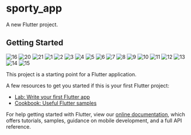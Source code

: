 # sporty_app

A new Flutter project.

## Getting Started
![16](https://user-images.githubusercontent.com/66803809/181306584-6a39eb8c-2866-4274-9db9-c43ccb83a68f.jpg)
![20](https://user-images.githubusercontent.com/66803809/181306593-ce87bbcf-2d08-4427-9bb4-1bbbc756c35e.jpg)
![21](https://user-images.githubusercontent.com/66803809/181306598-f034b8f9-530c-49e4-a59f-3c2b203483e8.jpg)
![1](https://user-images.githubusercontent.com/66803809/181306609-ab71ab52-6442-4239-9d95-fe375d81ca1b.jpg)
![2](https://user-images.githubusercontent.com/66803809/181306617-3bdf696e-7119-42c1-802c-0560834928a9.jpg)
![3](https://user-images.githubusercontent.com/66803809/181306621-ecaf10ce-9975-47d4-b0c6-5f90536814cb.jpg)
![4](https://user-images.githubusercontent.com/66803809/181306624-c0542351-89fe-45d2-84f7-5a1e17e15ada.jpg)
![5](https://user-images.githubusercontent.com/66803809/181306625-f1fa7017-789a-44fa-9e0c-8bdf7bfb6e53.jpg)
![6](https://user-images.githubusercontent.com/66803809/181306629-b67c2f1d-e665-476e-b665-b0ae0d492928.jpg)
![7](https://user-images.githubusercontent.com/66803809/181306632-b2cfb61d-8622-47de-bdc9-0c8ecc276f90.jpg)
![8](https://user-images.githubusercontent.com/66803809/181306635-04df322d-f607-452e-b2b3-08a037037a84.jpg)
![9](https://user-images.githubusercontent.com/66803809/181306638-7dcb5a10-054d-4b7a-b508-c51f7730c55e.jpg)
![10](https://user-images.githubusercontent.com/66803809/181306642-1a1eb9fa-9f2a-4a23-bb75-0d1a3af84006.jpg)
![11](https://user-images.githubusercontent.com/66803809/181306645-7c200f14-b789-4ec7-8b45-834c1c7dbbdb.jpg)
![12](https://user-images.githubusercontent.com/66803809/181306658-291195ee-8b62-4965-842d-c3a084bfee01.jpg)
![13](https://user-images.githubusercontent.com/66803809/181306659-678c0bc9-65d3-4459-8edd-78d28b158b53.jpg)
![14](https://user-images.githubusercontent.com/66803809/181306664-4f9c8182-ddd7-413b-9d14-f51369a6bb36.jpg)
![15](https://user-images.githubusercontent.com/66803809/181306667-500b3194-6810-4fd5-b45f-fa2860fd086e.jpg)

This project is a starting point for a Flutter application.

A few resources to get you started if this is your first Flutter project:

- [Lab: Write your first Flutter app](https://flutter.dev/docs/get-started/codelab)
- [Cookbook: Useful Flutter samples](https://flutter.dev/docs/cookbook)

For help getting started with Flutter, view our
[online documentation](https://flutter.dev/docs), which offers tutorials,
samples, guidance on mobile development, and a full API reference.
